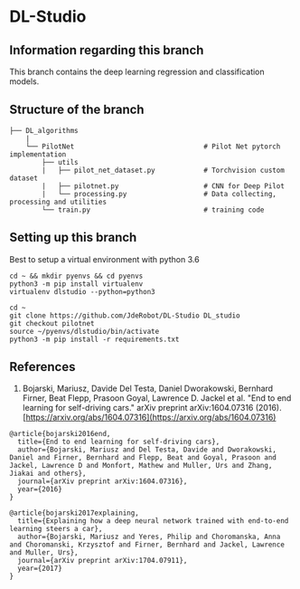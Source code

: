 # DL-Studio

## Information regarding this branch

This branch contains the deep learning regression and classification models.


## Structure of the branch

    ├── DL_algorithms
        |
        └── PilotNet                                # Pilot Net pytorch implementation
            ├── utils                               
            |   ├── pilot_net_dataset.py            # Torchvision custom dataset
            |   ├── pilotnet.py                     # CNN for Deep Pilot
            |   └── processing.py                   # Data collecting, processing and utilities
            └── train.py                            # training code


## Setting up this branch

Best to setup a virtual environment with python 3.6

```
cd ~ && mkdir pyenvs && cd pyenvs
python3 -m pip install virtualenv
virtualenv dlstudio --python=python3

cd ~
git clone https://github.com/JdeRobot/DL-Studio DL_studio
git checkout pilotnet
source ~/pyenvs/dlstudio/bin/activate
python3 -m pip install -r requirements.txt
```

## References

1. Bojarski, Mariusz, Davide Del Testa, Daniel Dworakowski, Bernhard Firner, Beat Flepp, Prasoon Goyal, Lawrence D. Jackel et al. "End to end learning for self-driving cars." arXiv preprint arXiv:1604.07316 (2016). [https://arxiv.org/abs/1604.07316](https://arxiv.org/abs/1604.07316)

```
@article{bojarski2016end,
  title={End to end learning for self-driving cars},
  author={Bojarski, Mariusz and Del Testa, Davide and Dworakowski, Daniel and Firner, Bernhard and Flepp, Beat and Goyal, Prasoon and Jackel, Lawrence D and Monfort, Mathew and Muller, Urs and Zhang, Jiakai and others},
  journal={arXiv preprint arXiv:1604.07316},
  year={2016}
}

@article{bojarski2017explaining,
  title={Explaining how a deep neural network trained with end-to-end learning steers a car},
  author={Bojarski, Mariusz and Yeres, Philip and Choromanska, Anna and Choromanski, Krzysztof and Firner, Bernhard and Jackel, Lawrence and Muller, Urs},
  journal={arXiv preprint arXiv:1704.07911},
  year={2017}
}
```